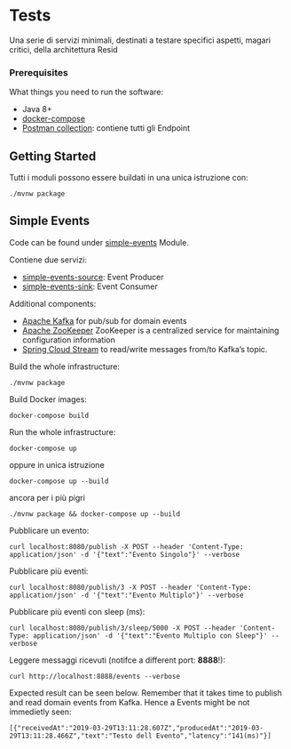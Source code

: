 # Tests

Una serie di servizi minimali, destinati a testare specifici aspetti, magari critici, della architettura Resid

### Prerequisites

What things you need to run the software:

-   Java 8+
-   [docker-compose](https://docs.docker.com/compose/)
-   [Postman collection](https://www.getpostman.com/collections/6071ab6ca5838d60f5d8): contiene tutti gli Endpoint

## Getting Started

Tutti i moduli possono essere buildati in una unica istruzione con:

```
./mvnw package
```

## Simple Events

Code can be found under [simple-events](http://gitlab.demaniodg.it/RESID/tests/tree/master/simple-events) Module.

Contiene due servizi:

-   [simple-events-source](http://gitlab.demaniodg.it/RESID/tests/tree/master/simple-events/simple-events-source): Event Producer
-   [simple-events-sink](http://gitlab.demaniodg.it/RESID/tests/tree/master/simple-events/simple-events-sink): Event Consumer

Additional components:

-   [Apache Kafka](https://kafka.apache.org) for pub/sub for domain events
-   [Apache ZooKeeper](https://zookeeper.apache.org/) ZooKeeper is a centralized service for maintaining configuration information
-   [Spring Cloud Stream](https://cloud.spring.io/spring-cloud-stream/) to read/write messages from/to Kafka’s topic.

Build the whole infrastructure:

```
./mvnw package
```

Build Docker images:

```
docker-compose build
```

Run the whole infrastructure:

```
docker-compose up
```

oppure in unica istruzione

```
docker-compose up --build
```

ancora per i più pigri

```
./mvnw package && docker-compose up --build
```

Pubblicare un evento:

```
curl localhost:8080/publish -X POST --header 'Content-Type: application/json' -d '{"text":"Evento Singolo"}' --verbose
```

Pubblicare più eventi:

```
curl localhost:8080/publish/3 -X POST --header 'Content-Type: application/json' -d '{"text":"Evento Multiplo"}' --verbose
```

Pubblicare più eventi con sleep (ms):

```
curl localhost:8080/publish/3/sleep/5000 -X POST --header 'Content-Type: application/json' -d '{"text":"Evento Multiplo con Sleep"}' --verbose
```

Leggere messaggi ricevuti (notifce a different port: **8888**!):

```
curl http://localhost:8888/events --verbose
```

Expected result can be seen below. Remember that it takes time to publish and read domain events from Kafka. Hence a Events might be not immedietly seen:

```
[{"receivedAt":"2019-03-29T13:11:28.607Z","producedAt":"2019-03-29T13:11:28.466Z","text":"Testo dell Evento","latency":"141(ms)"}]
```
